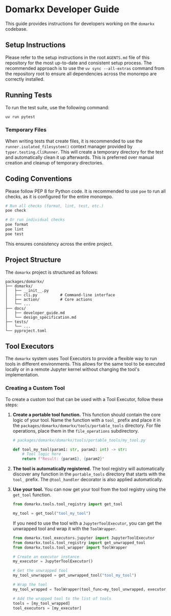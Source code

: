 # Domarkx Developer Guide

This guide provides instructions for developers working on the `domarkx` codebase.

## Setup Instructions

Please refer to the setup instructions in the root `AGENTS.md` file of this repository for the most up-to-date and consistent setup process. The recommended approach is to use the `uv sync --all-extras` command from the repository root to ensure all dependencies across the monorepo are correctly installed.

## Running Tests

To run the test suite, use the following command:

```bash
uv run pytest
```

### Temporary Files

When writing tests that create files, it is recommended to use the `runner.isolated_filesystem()` context manager provided by `typer.testing.CliRunner`. This will create a temporary directory for the test and automatically clean it up afterwards. This is preferred over manual creation and cleanup of temporary directories.

## Coding Conventions

Please follow PEP 8 for Python code. It is recommended to use `poe` to run all checks, as it is configured for the entire monorepo.

```bash
# Run all checks (format, lint, test, etc.)
poe check

# Or run individual checks
poe format
poe lint
poe test
```

This ensures consistency across the entire project.

## Project Structure

The `domarkx` project is structured as follows:

```
packages/domarkx/
├── domarkx/
│   ├── __init__.py
│   ├── cli.py          # Command-line interface
│   ├── action/         # Core actions
│   └── ...
├── docs/
│   ├── developer_guide.md
│   └── design_specification.md
├── tests/
│   └── ...
└── pyproject.toml
```

## Tool Executors

The `domarkx` system uses Tool Executors to provide a flexible way to run tools in different environments. This allows for the same tool to be executed locally or in a remote Jupyter kernel without changing the tool's implementation.

### Creating a Custom Tool

To create a custom tool that can be used with a Tool Executor, follow these steps:

1.  **Create a portable tool function.** This function should contain the core logic of your tool. Name the function with a `tool_` prefix and place it in the `packages/domarkx/domarkx/tools/portable_tools` directory. For file operations, place them in the `file_operations` subdirectory.

    ```python
    # packages/domarkx/domarkx/tools/portable_tools/my_tool.py

    def tool_my_tool(param1: str, param2: int) -> str:
        # Tool logic here
        return f"Result: {param1}, {param2}"
    ```

2.  **The tool is automatically registered.** The tool registry will automatically discover any function in the `portable_tools` directory that starts with the `tool_` prefix. The `@tool_handler` decorator is also applied automatically.

3.  **Use your tool.** You can now get your tool from the tool registry using the `get_tool` function.

    ```python
    from domarkx.tools.tool_registry import get_tool

    my_tool = get_tool("tool_my_tool")
    ```

    If you need to use the tool with a `JupyterToolExecutor`, you can get the unwrapped tool and wrap it with the `ToolWrapper`.

    ```python setup-script
    from domarkx.tool_executors.jupyter import JupyterToolExecutor
    from domarkx.tools.tool_registry import get_unwrapped_tool
    from domarkx.tools.tool_wrapper import ToolWrapper

    # Create an executor instance
    my_executor = JupyterToolExecutor()

    # Get the unwrapped tool
    my_tool_unwrapped = get_unwrapped_tool("tool_my_tool")

    # Wrap the tool
    my_tool_wrapped = ToolWrapper(tool_func=my_tool_unwrapped, executor=my_executor)

    # Add the wrapped tool to the list of tools
    tools = [my_tool_wrapped]
    tool_executors = [my_executor]
    ```
